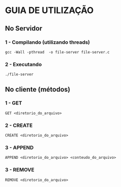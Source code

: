 # GUIA DE UTILIZAÇÃO

## No Servidor

###  1 - Compilando (utilizando threads)
`gcc -Wall -pthread  -o file-server file-server.c` 

###  2 - Executando
`./file-server`

## No cliente (métodos)
### 1 - GET
`GET <diretorio_do_arquivo>`

### 2 - CREATE
`CREATE <diretorio_do_arquivo>`

### 3 - APPEND
`APPEND <diretorio_do_arquivo> <conteudo_do_arquivo>`

### 3 - REMOVE
`REMOVE <diretorio_do_arquivo>`
